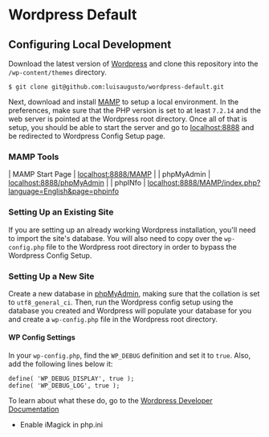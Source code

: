 # Wordpress Default

## Configuring Local Development
Download the latest version of [Wordpress](https://wordpress.org/download/) and clone this repository into the `/wp-content/themes` directory.
```
$ git clone git@github.com:luisaugusto/wordpress-default.git
```
Next, download and install [MAMP](https://www.mamp.info/en/downloads/) to setup a local environment. In the preferences, make sure that the PHP version is set to at least `7.2.14` and the web server is pointed at the Wordpress root directory. Once all of that is setup, you should be able to start the server and go to [localhost:8888](http://localhost:8888/) and be redirected to Wordpress Config Setup page.

### MAMP Tools
| MAMP Start Page | [localhost:8888/MAMP](http://localhost:8888/MAMP/) |
| phpMyAdmin | [localhost:8888/phpMyAdmin](http://localhost:8888/phpMyAdmin/) |
| phpINfo | [localhost:8888/MAMP/index.php?language=English&page=phpinfo](http://localhost:8888/MAMP/index.php?language=English&page=phpinfo)

### Setting Up an Existing Site

If you are setting up an already working Wordpress installation, you'll need to import the site's database. You will also need to copy over the `wp-config.php` file to the Wordpress root directory in order to bypass the Wordpress Config Setup.
 
 ### Setting Up a New Site
 
Create a new database in [phpMyAdmin](http://localhost:8888/phpMyAdmin/), making sure that the collation is set to `utf8_general_ci`. Then, run the Wordpress config setup using the database you created and Wordpress will populate your database for you and create a `wp-config.php` file in the Wordpress root directory.

#### WP Config Settings

In your `wp-config.php`, find the `WP_DEBUG` definition and set it to `true`. Also, add the following lines below it:

```
define( 'WP_DEBUG_DISPLAY', true );  
define( 'WP_DEBUG_LOG', true );
```

To learn about what these do, go to the [Wordpress Developer Documentation](https://developer.wordpress.org/themes/getting-started/setting-up-a-development-environment/#wp_debug)

- Enable iMagick in php.ini